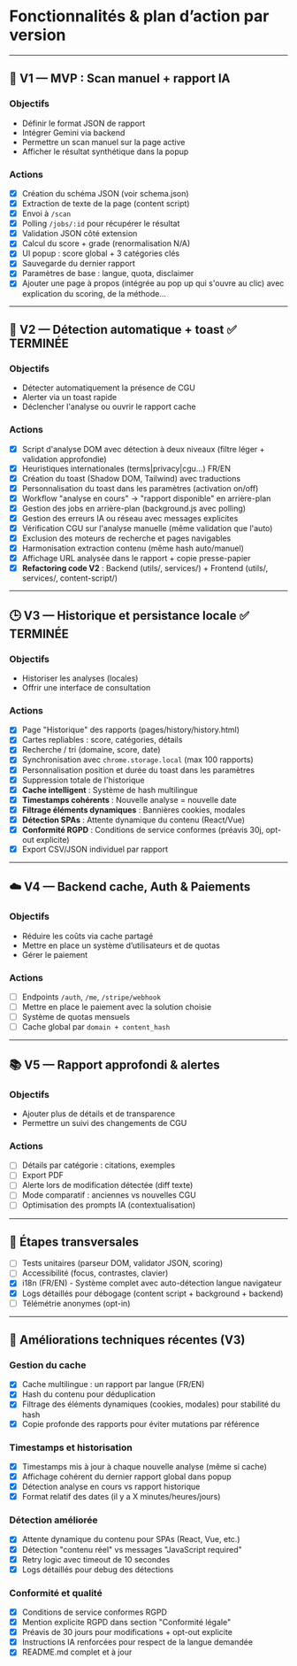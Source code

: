 # Fonctionnalités & plan d’action par version

---

## 🧩 V1 — MVP : Scan manuel + rapport IA

### Objectifs
- Définir le format JSON de rapport
- Intégrer Gemini via backend
- Permettre un scan manuel sur la page active
- Afficher le résultat synthétique dans la popup

### Actions
- [x] Création du schéma JSON (voir schema.json)
- [x] Extraction de texte de la page (content script)
- [x] Envoi à `/scan`
- [x] Polling `/jobs/:id` pour récupérer le résultat
- [x] Validation JSON côté extension
- [x] Calcul du score + grade (renormalisation N/A)
- [x] UI popup : score global + 3 catégories clés
- [x] Sauvegarde du dernier rapport
- [x] Paramètres de base : langue, quota, disclaimer
- [x] Ajouter une page à propos (intégrée au pop up qui s'ouvre au clic) avec explication du scoring, de la méthode...

---

## 🧭 V2 — Détection automatique + toast ✅ TERMINÉE

### Objectifs
- Détecter automatiquement la présence de CGU
- Alerter via un toast rapide
- Déclencher l'analyse ou ouvrir le rapport cache

### Actions
- [x] Script d'analyse DOM avec détection à deux niveaux (filtre léger + validation approfondie)
- [x] Heuristiques internationales (terms|privacy|cgu…) FR/EN
- [x] Création du toast (Shadow DOM, Tailwind) avec traductions
- [x] Personnalisation du toast dans les paramètres (activation on/off)
- [x] Workflow "analyse en cours" → "rapport disponible" en arrière-plan
- [x] Gestion des jobs en arrière-plan (background.js avec polling)
- [x] Gestion des erreurs IA ou réseau avec messages explicites
- [x] Vérification CGU sur l'analyse manuelle (même validation que l'auto)
- [x] Exclusion des moteurs de recherche et pages navigables
- [x] Harmonisation extraction contenu (même hash auto/manuel)
- [x] Affichage URL analysée dans le rapport + copie presse-papier
- [x] **Refactoring code V2** : Backend (utils/, services/) + Frontend (utils/, services/, content-script/)

---

## 🕒 V3 — Historique et persistance locale ✅ TERMINÉE

### Objectifs
- Historiser les analyses (locales)
- Offrir une interface de consultation

### Actions
- [x] Page "Historique" des rapports (pages/history/history.html)
- [x] Cartes repliables : score, catégories, détails
- [x] Recherche / tri (domaine, score, date)
- [x] Synchronisation avec `chrome.storage.local` (max 100 rapports)
- [x] Personnalisation position et durée du toast dans les paramètres
- [x] Suppression totale de l'historique
- [x] **Cache intelligent** : Système de hash multilingue
- [x] **Timestamps cohérents** : Nouvelle analyse = nouvelle date
- [x] **Filtrage éléments dynamiques** : Bannières cookies, modales
- [x] **Détection SPAs** : Attente dynamique du contenu (React/Vue)
- [x] **Conformité RGPD** : Conditions de service conformes (préavis 30j, opt-out explicite)
- [x] Export CSV/JSON individuel par rapport

---

## ☁️ V4 — Backend cache, Auth & Paiements

### Objectifs
- Réduire les coûts via cache partagé
- Mettre en place un système d’utilisateurs et de quotas
- Gérer le paiement

### Actions
- [ ] Endpoints `/auth`, `/me`, `/stripe/webhook`
- [ ] Mettre en place le paiement avec la solution choisie
- [ ] Système de quotas mensuels
- [ ] Cache global par `domain + content_hash`

---

## 📚 V5 — Rapport approfondi & alertes

### Objectifs
- Ajouter plus de détails et de transparence
- Permettre un suivi des changements de  CGU

### Actions
- [ ] Détails par catégorie : citations, exemples
- [ ] Export PDF
- [ ] Alerte lors de modification détectée (diff texte)
- [ ] Mode comparatif : anciennes vs nouvelles CGU
- [ ] Optimisation des prompts IA (contextualisation)

---

## 🧱 Étapes transversales

- [ ] Tests unitaires (parseur DOM, validator JSON, scoring)
- [ ] Accessibilité (focus, contrastes, clavier)
- [x] i18n (FR/EN) - Système complet avec auto-détection langue navigateur
- [x] Logs détaillés pour débogage (content script + background + backend)
- [ ] Télémétrie anonymes (opt-in)

---

## 🔧 Améliorations techniques récentes (V3)

### Gestion du cache
- [x] Cache multilingue : un rapport par langue (FR/EN)
- [x] Hash du contenu pour déduplication
- [x] Filtrage des éléments dynamiques (cookies, modales) pour stabilité du hash
- [x] Copie profonde des rapports pour éviter mutations par référence

### Timestamps et historisation
- [x] Timestamps mis à jour à chaque nouvelle analyse (même si cache)
- [x] Affichage cohérent du dernier rapport global dans popup
- [x] Détection analyse en cours vs rapport historique
- [x] Format relatif des dates (il y a X minutes/heures/jours)

### Détection améliorée
- [x] Attente dynamique du contenu pour SPAs (React, Vue, etc.)
- [x] Détection "contenu réel" vs messages "JavaScript required"
- [x] Retry logic avec timeout de 10 secondes
- [x] Logs détaillés pour debug des détections

### Conformité et qualité
- [x] Conditions de service conformes RGPD
- [x] Mention explicite RGPD dans section "Conformité légale"
- [x] Préavis de 30 jours pour modifications + opt-out explicite
- [x] Instructions IA renforcées pour respect de la langue demandée
- [x] README.md complet et à jour
